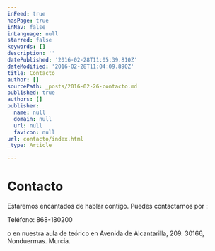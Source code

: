 ```yaml
---
inFeed: true
hasPage: true
inNav: false
inLanguage: null
starred: false
keywords: []
description: ''
datePublished: '2016-02-28T11:05:39.810Z'
dateModified: '2016-02-28T11:04:09.890Z'
title: Contacto
author: []
sourcePath: _posts/2016-02-26-contacto.md
published: true
authors: []
publisher:
  name: null
  domain: null
  url: null
  favicon: null
url: contacto/index.html
_type: Article

---
```

# Contacto

Estaremos encantados de hablar contigo. Puedes contactarnos por :

Teléfono: 868-180200

o en nuestra aula de teórico en Avenida de Alcantarilla, 209\. 30166, Nonduermas. Murcia.